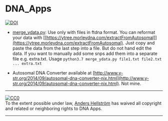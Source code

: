 # DNA_Apps
[![DOI](https://zenodo.org/badge/127520798.svg)](https://zenodo.org/badge/latestdoi/127520798) 

- [merge_ydata.py](http://dna.hellstrom.pw/DNA_Apps/merge_ydata.py ):
Use only with files in ftdna format.
You can reformat your data with [[https://ytree.morleydna.com/extractFromAutosomal]](https://ytree.morleydna.com/extractFromAutosomal). Just copy and paste the data from the last step into a file.
But do not hand edit the data.
If you want to manually add some snps add them into a separate file e.g. extra.txt.
Usage ``` python3.7 merge_ydata.py file1.txt file2.txt ... extra.txt ```

- Autosomal DNA Converter available at [http://www.y-str.org/2014/09/autosomal-dna-converter-nix.html](http://www.y-str.org/2014/09/autosomal-dna-converter-nix.html). Not mine.
<hr>
<p xmlns:dct="http://purl.org/dc/terms/">
  <a rel="license"
     href="http://creativecommons.org/publicdomain/zero/1.0/">
    <img src="http://i.creativecommons.org/p/zero/1.0/88x31.png" style="border-style: none;" alt="CC0" />
  </a>
  <br />
  To the extent possible under law,
  <a rel="dct:publisher"
     href="https://github.com/AndersH3">
    <span property="dct:title">Anders Hellström</span></a>
  has waived all copyright and related or neighboring rights to
  <span property="dct:title">DNA Apps</span>.
</p>
<hr>

